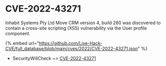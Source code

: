 # CVE-2022-43271

Inhabit Systems Pty Ltd Move CRM version 4, build 260 was discovered to contain a cross-site scripting (XSS) vulnerability via the User profile component.

{% embed url="https://github.com/Live-Hack-CVE/full_database/blob/main/cves/2022/CVE-2022-43271.json" %}


* SecurityWillCheck ~> [CVE-2022-43271](https://www.alice-snow.ru/2022/database/cve-2022-43271/cve-2022-43271-securitywillcheck)